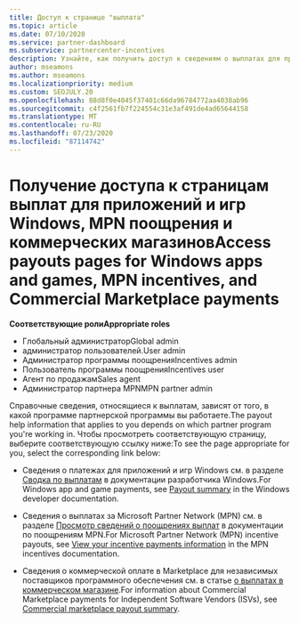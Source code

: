 ```yaml
---
title: Доступ к странице "выплата"
ms.topic: article
ms.date: 07/10/2020
ms.service: partner-dashboard
ms.subservice: partnercenter-incentives
description: Узнайте, как получить доступ к сведениям о выплатах для приложений и игр Windows, MPN поощрения и коммерческих компаний для независимых поставщиков программного обеспечения.
author: mseamons
ms.author: mseamons
ms.localizationpriority: medium
ms.custom: SEOJULY.20
ms.openlocfilehash: 88d8f0e4045f37401c66da96784772aa4038ab96
ms.sourcegitcommit: c4f2561fb7f224554c31e3af491de4ad65644158
ms.translationtype: MT
ms.contentlocale: ru-RU
ms.lasthandoff: 07/23/2020
ms.locfileid: "87114742"
---
```

# <a name="access-payouts-pages-for-windows-apps-and-games-mpn-incentives-and-commercial-marketplace-payments"></a><span data-ttu-id="f31e0-103">Получение доступа к страницам выплат для приложений и игр Windows, MPN поощрения и коммерческих магазинов</span><span class="sxs-lookup"><span data-stu-id="f31e0-103">Access payouts pages for Windows apps and games, MPN incentives, and Commercial Marketplace payments</span></span>

<span data-ttu-id="f31e0-104">**Соответствующие роли**</span><span class="sxs-lookup"><span data-stu-id="f31e0-104">**Appropriate roles**</span></span>
-   <span data-ttu-id="f31e0-105">Глобальный администратор</span><span class="sxs-lookup"><span data-stu-id="f31e0-105">Global admin</span></span>
-   <span data-ttu-id="f31e0-106">администратор пользователей.</span><span class="sxs-lookup"><span data-stu-id="f31e0-106">User admin</span></span>
-   <span data-ttu-id="f31e0-107">Администратор программы поощрения</span><span class="sxs-lookup"><span data-stu-id="f31e0-107">Incentives admin</span></span>
-   <span data-ttu-id="f31e0-108">Пользователь программы поощрения</span><span class="sxs-lookup"><span data-stu-id="f31e0-108">Incentives user</span></span>
-   <span data-ttu-id="f31e0-109">Агент по продажам</span><span class="sxs-lookup"><span data-stu-id="f31e0-109">Sales agent</span></span>
-   <span data-ttu-id="f31e0-110">Администратор партнера MPN</span><span class="sxs-lookup"><span data-stu-id="f31e0-110">MPN partner admin</span></span>

<span data-ttu-id="f31e0-111">Справочные сведения, относящиеся к выплатам, зависят от того, в какой программе партнерской программы вы работаете.</span><span class="sxs-lookup"><span data-stu-id="f31e0-111">The payout help information that applies to you depends on which partner program you're working in.</span></span> <span data-ttu-id="f31e0-112">Чтобы просмотреть соответствующую страницу, выберите соответствующую ссылку ниже:</span><span class="sxs-lookup"><span data-stu-id="f31e0-112">To see the page appropriate for you, select the corresponding link below:</span></span>

- <span data-ttu-id="f31e0-113">Сведения о платежах для приложений и игр Windows см. в разделе [Сводка по выплатам](https://docs.microsoft.com/windows/uwp/publish/payout-summary) в документации разработчика Windows.</span><span class="sxs-lookup"><span data-stu-id="f31e0-113">For Windows app and game payments, see [Payout summary](https://docs.microsoft.com/windows/uwp/publish/payout-summary) in the Windows developer documentation.</span></span>

- <span data-ttu-id="f31e0-114">Сведения о выплатах за Microsoft Partner Network (MPN) см. в разделе [Просмотр сведений о поощрениях выплат](understand-incentive-payouts.md) в документации по поощрениям MPN.</span><span class="sxs-lookup"><span data-stu-id="f31e0-114">For Microsoft Partner Network (MPN) incentive payouts, see [View your incentive payments information](understand-incentive-payouts.md) in the MPN incentives documentation.</span></span>

- <span data-ttu-id="f31e0-115">Сведения о коммерческой оплате в Marketplace для независимых поставщиков программного обеспечения см. в статье [о выплатах в коммерческом магазине](https://docs.microsoft.com/azure/marketplace/partner-center-portal/payout-summary).</span><span class="sxs-lookup"><span data-stu-id="f31e0-115">For information about Commercial Marketplace payments for Independent Software Vendors (ISVs), see [Commercial marketplace payout summary](https://docs.microsoft.com/azure/marketplace/partner-center-portal/payout-summary).</span></span>
